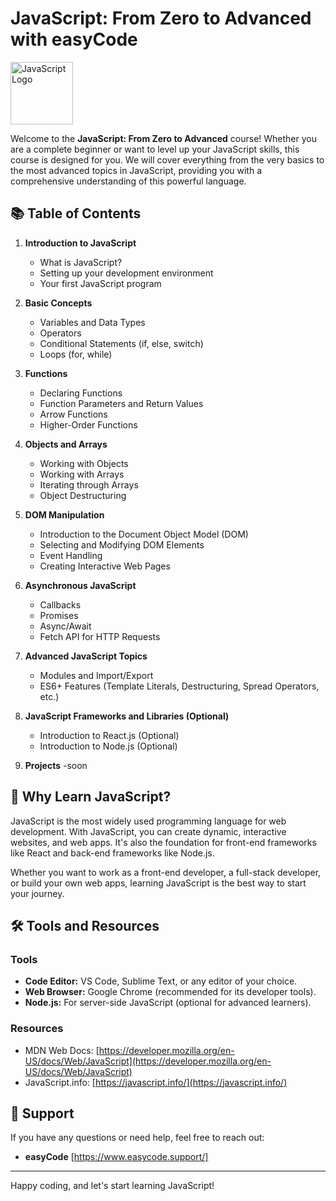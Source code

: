 # JavaScript: From Zero to Advanced with easyCode

<img src="https://upload.wikimedia.org/wikipedia/commons/a/a5/JavaScript-logo.png" alt="JavaScript Logo" width="100" />


Welcome to the **JavaScript: From Zero to Advanced** course! Whether you are a complete beginner or want to level up your JavaScript skills, this course is designed for you. We will cover everything from the very basics to the most advanced topics in JavaScript, providing you with a comprehensive understanding of this powerful language.

## 📚 Table of Contents

1. **Introduction to JavaScript**
   - What is JavaScript?
   - Setting up your development environment
   - Your first JavaScript program

2. **Basic Concepts**
   - Variables and Data Types
   - Operators
   - Conditional Statements (if, else, switch)
   - Loops (for, while)

3. **Functions**
   - Declaring Functions
   - Function Parameters and Return Values
   - Arrow Functions
   - Higher-Order Functions

4. **Objects and Arrays**
   - Working with Objects
   - Working with Arrays
   - Iterating through Arrays
   - Object Destructuring

5. **DOM Manipulation**
   - Introduction to the Document Object Model (DOM)
   - Selecting and Modifying DOM Elements
   - Event Handling
   - Creating Interactive Web Pages

6. **Asynchronous JavaScript**
   - Callbacks
   - Promises
   - Async/Await
   - Fetch API for HTTP Requests

7. **Advanced JavaScript Topics**
   - Modules and Import/Export
   - ES6+ Features (Template Literals, Destructuring, Spread Operators, etc.)

8. **JavaScript Frameworks and Libraries (Optional)**
   - Introduction to React.js (Optional)
   - Introduction to Node.js (Optional)

9. **Projects**
   -soon

## 🚀 Why Learn JavaScript?

JavaScript is the most widely used programming language for web development. With JavaScript, you can create dynamic, interactive websites, and web apps. It's also the foundation for front-end frameworks like React and back-end frameworks like Node.js.

Whether you want to work as a front-end developer, a full-stack developer, or build your own web apps, learning JavaScript is the best way to start your journey.

## 🛠️ Tools and Resources

### Tools
- **Code Editor:** VS Code, Sublime Text, or any editor of your choice.
- **Web Browser:** Google Chrome (recommended for its developer tools).
- **Node.js:** For server-side JavaScript (optional for advanced learners).

### Resources
- MDN Web Docs: [https://developer.mozilla.org/en-US/docs/Web/JavaScript](https://developer.mozilla.org/en-US/docs/Web/JavaScript)
- JavaScript.info: [https://javascript.info/](https://javascript.info/)



## 💬 Support

If you have any questions or need help, feel free to reach out:

- **easyCode** [https://www.easycode.support/]

---

Happy coding, and let's start learning JavaScript!
